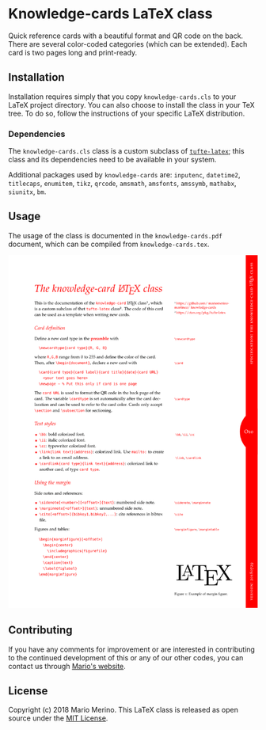 # Knowledge-cards LaTeX class

Quick reference cards with a beautiful format and QR code on the back.
There are several color-coded categories (which can be extended).
Each card is two pages long and print-ready.

## Installation

Installation requires simply 
that you copy `knowledge-cards.cls` to your LaTeX project directory.
You can also choose to install the class in your TeX tree. To do so, follow 
the instructions of your specific LaTeX distribution.

### Dependencies

The `knowledge-cards.cls` class is a custom subclass of [`tufte-latex`](https://ctan.org/pkg/tufte-latex); this class and its dependencies need
to be available in your system.

Additional packages used by `knowledge-cards` are: `inputenc`, `datetime2`,
`titlecaps`, `enumitem`, `tikz`, `qrcode`, `amsmath`, `amsfonts`, `amssymb`, 
`mathabx`, `siunitx`, `bm`.

## Usage

The usage of the class is documented in the `knowledge-cards.pdf` document,
which can be compiled from `knowledge-cards.tex`.
 
![knowledge-cards](/figs/knowledge-cards.png)

## Contributing

If you have any comments for improvement or
are interested in contributing to the continued
development of this or any of our other codes, you can contact us through
[Mario's website](http://mariomerino.uc3m.es/).

## License

Copyright (c) 2018 Mario Merino.
This LaTeX class is released as 
open source under the [MIT License](LICENSE.md).